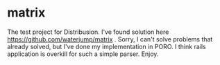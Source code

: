 # matrix
The test project for Distribusion. I've found solution here https://github.com/waterjump/matrix .
Sorry, I can't solve problems that already solved, but I've done my implementation in PORO. I think rails
application is overkill for such a simple parser. Enjoy.
